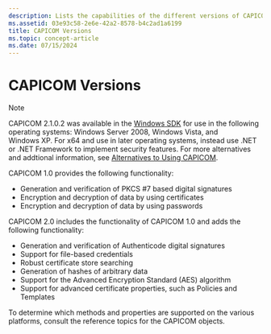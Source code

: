 ```yaml
---
description: Lists the capabilities of the different versions of CAPICOM.
ms.assetid: 03e93c58-2e6e-42a2-8578-b4c2ad1a6199
title: CAPICOM Versions
ms.topic: concept-article
ms.date: 07/15/2024
---
```


# CAPICOM Versions

> [!NOTE]
> CAPICOM 2.1.0.2 was available in the [Windows SDK](https://developer.microsoft.com/windows/downloads/windows-sdk/) for use in the following operating systems: Windows Server 2008, Windows Vista, and Windows XP. For x64 and use in later operating systems, instead use .NET or .NET Framework to implement security features. For more alternatives and addtional information, see [Alternatives to Using CAPICOM](alternatives-to-using-capicom.md).

CAPICOM 1.0 provides the following functionality:

- Generation and verification of PKCS \#7 based digital signatures
- Encryption and decryption of data by using certificates
- Encryption and decryption of data by using passwords

CAPICOM 2.0 includes the functionality of CAPICOM 1.0 and adds the following functionality:

- Generation and verification of Authenticode digital signatures
- Support for file-based credentials
- Robust certificate store searching
- Generation of hashes of arbitrary data
- Support for the Advanced Encryption Standard (AES) algorithm
- Support for advanced certificate properties, such as Policies and Templates

To determine which methods and properties are supported on the various platforms, consult the reference topics for the CAPICOM objects.
